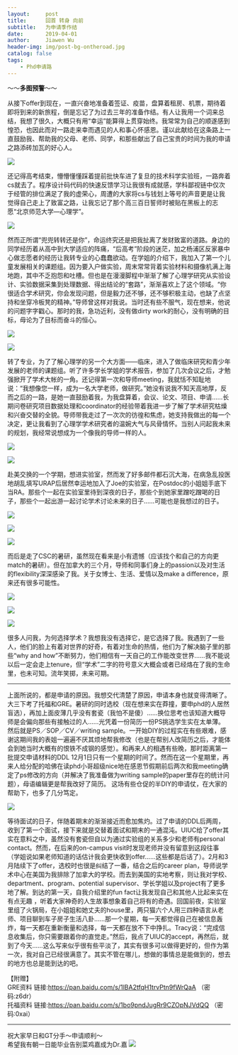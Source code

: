 ```yaml
---
layout:     post
title:      回首 转身 向前
subtitle:   为申请季作结
date:       2019-04-01
author:     Jiawen Wu
header-img: img/post-bg-ontheroad.jpg
catalog: false
tags:
    - Phd申请路
---
```

<script type="text/javascript">
// 禁止右键菜单
document.oncontextmenu = function(){ return false; };
// 禁止文字选择
document.onselectstart = function(){ return false; };
// 禁止复制
document.oncopy = function(){ return false; };
// 禁止剪切
document.oncut = function(){ return false; };
// 禁止粘贴
document.onpaste = function(){ return false; };
</script>

～～**多图预警**～～


从接下offer到现在，一直兴奋地准备着签证、疫苗，盘算着租房、机票，期待着即将到来的新旅程，倒是忘记了为过去三年的准备作结。有人让我用一个词来总结，我想了很久，大概只有用“幸运”能算得上贯穿始终。我常常为自己的顺遂感到惶恐，也因此而对一路走来幸而遇见的人和事心怀感恩。谨以此献给在这条路上一直鼓励我、帮助我的父母、老师、同学，和那些献出了自己宝贵的时间为我的申请之路添砖加瓦的好心人。

![](https://ws2.sinaimg.cn/large/006tKfTcgy1g1m7uqenxwj31400u07wi.jpg)

还记得高考结束，懵懵懂懂踩着提前批快车进了复旦的技术科学实验班，一路奔着cs就去了。程序设计码代码的快速反馈学习让我很有成就感，学科鄙视链中仅次于经管的排位满足了我的虚荣心，周遭的大家将cs与钱划上等号的声音更是让我觉得自己走上了致富之路，让我忘记了那个高三百日誓师时被贴在黑板上的志愿“北京师范大学—心理学”。

![](https://ws1.sinaimg.cn/large/006tKfTcgy1g1m7urts09j31400u07wi.jpg)

然而正所谓“兜兜转转还是你”，命运终究还是把我扯离了发财致富的道路。身边的同学经历着从高中到大学适应的阵痛，“后高考”阶段的迷茫，加之杨浦区反家暴中心做志愿者的经历让我转专业的心蠢蠢欲动。在学姐的介绍下，我加入了第一个儿童发展相关的课题组。因为要入户做实验，周末常常背着实验材料和摄像机满上海地跑，其中不乏抱怨和吐槽。但也是在漫漫脚程中渐渐了解了心理学研究从实验设计、实验数据采集到处理数据、得出结论的“套路”，渐渐喜欢上了这个领域。“你很适合学术研究，你会发现问题，但是毅力还不够，还不够积极主动，也缺了点坚持和坐穿冷板凳的精神。”导师曾这样对我说。当时还有些不服气，现在想来，他说的问题字字戳心。那时的我，急功近利，没有做dirty work的耐心，没有明确的目标，毋论为了目标而奋斗的恒心。

![](https://ws1.sinaimg.cn/large/006tKfTcgy1g1m7unari3j30u0140kjm.jpg)

![](https://ws1.sinaimg.cn/large/006tKfTcgy1g1m7ux1kfij31400u0u0x.jpg)

转了专业，为了了解心理学的另一个大方面——临床，进入了做临床研究和青少年发展的老师的课题组。听了许多学长学姐的学术报告，参加了几次会议之后，才勉强掀开了学术大帐的一角。还记得第一次和导师meeting，我就恬不知耻地说：“我想像您一样，成为一名大学老师，做研究。”她没有说我不知天高地厚，反而之后的一路，是她一直鼓励着我，为我盘算着，会议、论文、项目、申请……长期问卷研究项目数据处理和coordinator的经验带着我进一步了解了学术研究枯燥和兴奋交替的全貌。导师带我走过了一次次的彷徨和焦虑，她支持我做出的每一个决定，更让我看到了心理学学术研究者的温婉大气与风骨情怀。当别人问起我未来的规划，我经常说想成为一个像我的导师一样的人。

![](https://ws3.sinaimg.cn/large/006tKfTcgy1g1m7uur0b1j31400u0x6p.jpg)

![](https://ws4.sinaimg.cn/large/006tKfTcgy1g1m86lo8xvj31hc0u0tf3.jpg)

赴美交换的一个学期，想进实验室，然而发了好多邮件都石沉大海，在病急乱投医地胡乱填写URAP后居然幸运地加入了Joe的实验室，在Postdoc的小姐姐手底下当RA。那些个一起在实验室里待到深夜的日子，那些个到她家里蹭吃蹭喝的日子，那些个一起出游一起讨论学术讨论未来的日子……可能也是我想过的日子。

![](https://ws1.sinaimg.cn/large/006tKfTcgy1g1ml110fcjj318w0u019x.jpg)

![](https://ws1.sinaimg.cn/large/006tKfTcgy1g1ml0u4ytfj30u0140u0x.jpg)

![](https://ws3.sinaimg.cn/large/006tKfTcgy1g1ml0yssmvj30wr0u0kjo.jpg)

而后是走了CSC的暑研，虽然现在看来是小有遗憾（应该找个和自己的方向更match的暑研）。但在加拿大的三个月，导师和同事们身上的passion以及对生活的flexibility深深感染了我。关于女博士、生活、爱情以及make a difference，原来还有很多可能性。

![](https://ws3.sinaimg.cn/large/006tKfTcly1g1mphmlw66j31400u07wi.jpg)

![](https://ws1.sinaimg.cn/large/006tKfTcly1g1mpas915rj31400u0tfl.jpg)

![](https://ws3.sinaimg.cn/large/006tKfTcly1g1mpasfz7vj31400u0dqp.jpg)

很多人问我，为何选择学术？我想我没有选择它，是它选择了我。我遇到了一些人，他们的脸上有着对世界的好奇，有着对生命的热情，他们为了解决脑子里的那些“why and how”不断努力，他们相信有一天自己的工作能改变世界……我不能说以后一定会走上tenure，但“学术”二字的符号意义大概会或者已经烙在了我的生命里，也未可知。流年笑掷，未来可期。


---

上面所说的，都是申请的原因。我想交代清楚了原因，申请本身也就变得清晰了。大三下考了托福和GRE。暑研的同时选校（现在想来实在莽撞，要申phd的人居然盲选），再加上面皮薄几乎没有套瓷（我怕不是傻）……换位思考也该知道大概导师是会偏向那些有接触过的人……光凭着一份简历一份PS挑选学生实在太单薄。然后就是PS／SOP／CV／writing sample。一开始DIY的过程实在有些艰难，感谢这期间我的表姐一遍遍不厌其烦地帮我修改（也是在帮别人改简历之后，才能体会到她当时大概有的恨铁不成钢的感觉）。和再来人的相遇有些晚，那时距离第一批提交申请材料的DDL 12月1日只有一个星期的时间了。然而在这一个星期里，再来人给分配的哈佛在读phd小哥超级nice地在感恩节假期前后两次和我meeting确定了ps修改的方向（并解决了我准备做为writing sample的paper里存在的统计问题），母语编辑更是帮我改好了简历。 这场有些仓促的半DIY的申请仗，在大家的帮助下，也多了几分笃定。

![](https://ws2.sinaimg.cn/large/006tKfTcly1g1mpr8x55kj30hs053gly.jpg)

等待面试的日子，伴随着期末的渐渐接近而愈加焦灼。过了申请的DDL后两周，收到了第一个面试，接下来就是交替着面试和期末的一通混沌。UIUC给了offer其实在意料之中，虽然没有套瓷但自以为通过实验组的关系多少和老师有personal contact。然而，在后来的on-campus visit时发现老师并没有留意到这段往事（学姐说如果老师知道的话估计我会更快收到offer……这些都是后话了）。2月和3月陆续下了offer，选校时也很是纠结了一番，结合之后的career plan，导师说学术中心在美国为我排除了加拿大的学校。而去到美国的实地考察，则让我对学校、department、program、potential  supervisor、学长学姐以及project有了更多地了解。到达的第一天，自我介绍里的fun fact让我发现自己和其他人比起来实在有点无趣 ，听着大家神奇的人生故事想象着自己将有的奇遇。回国前夜，实验室里组了火锅局，在小姐姐和她丈夫的house里，两只猫六个人用三四种语言从老师、项目聊到车子房子生活八卦……那一个星期，每一天都觉得自己在被信息轰炸，每一天都在重新衡量和选择，每一天都在放不下中挣扎。Tracy说：“完成信息收集后，你只需要跟着你的直觉走。”然后，我点了UIUC的accept，再然后，就到了今天……这么写来似乎很有些平淡了，其实有很多可以做得更好的，但作为第一次，我对自己已经很满意了。其实不管在哪儿，想做的事情总是能做到的，想去的地方也总是能到达的吧。

【附赠】  
GRE资料  链接:https://pan.baidu.com/s/1lBA2tfqH1trvPtn9fWrQaA （密码:z6dr）  
托福资料  链接:https://pan.baidu.com/s/1bo9pndJugRr9CZOpNJVdQQ  （密码:0xai）

---
祝大家早日和GT分手～申请顺利～  
希望我有朝一日能毕业告别菜鸡嘉成为Dr.嘉
![](https://ws3.sinaimg.cn/large/006tKfTcly1g1mq0ia6xcj30ku0n9mzy.jpg)